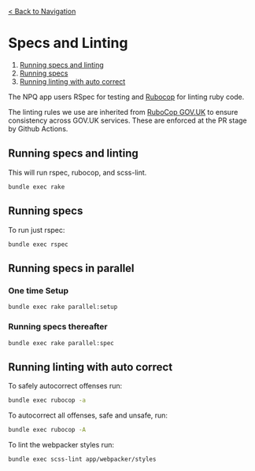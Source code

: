 [< Back to Navigation](../README.md)

# Specs and Linting

1. [Running specs and linting](#running-specs-and-linting)
2. [Running specs](#running-specs)
3. [Running linting with auto correct](#running-linting-with-auto-correct)

The NPQ app users RSpec for testing and [Rubocop](https://github.com/rubocop/rubocop) for linting ruby code.

The linting rules we use are inherited from [RuboCop GOV.UK](https://github.com/alphagov/rubocop-govuk) to ensure consistency across GOV.UK services. These are enforced at the PR stage by Github Actions.

## Running specs and linting

This will run rspec, rubocop, and scss-lint.
```
bundle exec rake
```

## Running specs

To run just rspec:
```
bundle exec rspec
```

## Running specs in parallel

### One time Setup
```
bundle exec rake parallel:setup
```

### Running specs thereafter
```
bundle exec rake parallel:spec
```

## Running linting with auto correct

To safely autocorrect offenses run:
```bash
bundle exec rubocop -a
```

To autocorrect all offenses, safe and unsafe, run:
```bash
bundle exec rubocop -A
```

To lint the webpacker styles run:
```bash
bundle exec scss-lint app/webpacker/styles
```
